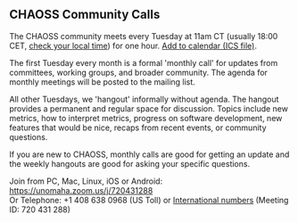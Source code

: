<a name="calls" id="calls"></a>
## CHAOSS Community Calls

The CHAOSS community meets every Tuesday at 11am CT (usually 18:00 CET, [check your local time](http://arewemeetingyet.com/Chicago/2018-11-06/11:00/w/CHAOSS%20weekly%20meeting#eyJ1cmwiOiJodHRwczovL3Vub21haGEuem9vbS51cy9qLzcyMDQzMTI4OCJ9)) for one hour. <a href="https://chaoss.github.io/website/Participate/CHAOSS-Calendar_WeeklySync.ics">Add to calendar (ICS file)</a>.

The first Tuesday every month is a formal 'monthly call' for updates from committees, working groups, and broader community. The agenda for monthly meetings will be posted to the mailing list.

All other Tuesdays, we 'hangout' informally without agenda. The hangout provides a permanent and regular space for discussion. Topics include new metrics, how to interpret metrics, progress on software development, new features that would be nice, recaps from recent events, or community questions.

If you are new to CHAOSS, monthly calls are good for getting an update and the weekly hangouts are good for asking your specific questions.

Join from PC, Mac, Linux, iOS or Android: https://unomaha.zoom.us/j/720431288<br/>
Or Telephone: +1 408 638 0968 (US Toll) or <a href="https://unomaha.zoom.us/zoomconference?m=DKGo2mmIuOv9xSjphoGZZmYKxr5HFrS9">International numbers</a> (Meeting ID: 720 431 288)

